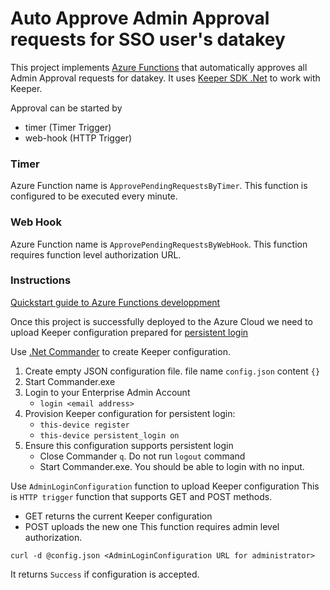 # Auto Approve Admin Approval requests for SSO user's datakey 

 This project implements [Azure Functions](https://azure.microsoft.com/en-us/services/functions/) that automatically approves all Admin Approval requests for datakey.
 It uses [Keeper SDK .Net](https://github.com/Keeper-Security/keeper-sdk-dotnet-private) to work with Keeper.


 Approval can be started by 

 * timer (Timer Trigger)
 * web-hook  (HTTP Trigger)

 ### Timer
  Azure Function name is `ApprovePendingRequestsByTimer`. This function is configured to be executed every minute.

 ### Web Hook
  Azure Function name is `ApprovePendingRequestsByWebHook`. This function requires function level authorization URL.

 ### Instructions

 [Quickstart guide to Azure Functions developpment](https://docs.microsoft.com/en-us/azure/azure-functions/functions-create-your-first-function-visual-studio)

 Once this project is successfully deployed to the Azure Cloud we need to upload Keeper configuration prepared for [persistent login](https://keeper.atlassian.net/wiki/spaces/KA/pages/903250019/V3+Login+Process)
 
 Use [.Net Commander](https://github.com/Keeper-Security/keeper-sdk-dotnet-private/tree/master/Commander) to create Keeper configuration.

 1. Create empty JSON configuration file. file name `config.json` content `{}`
 2. Start Commander.exe
 3. Login to your Enterprise Admin Account 
    - `login <email address>`
 4. Provision Keeper configuration for persistent login: 
    - `this-device register`
    - `this-device persistent_login on`
5. Ensure this configuration supports persistent login
    - Close Commander `q`. Do not run `logout` command
    - Start Commander.exe. You should be able to login with no input.
    
Use `AdminLoginConfiguration` function to upload Keeper configuration
This is `HTTP trigger` function that supports GET and POST methods. 
* GET returns the current Keeper configuration
* POST uploads the new one
This function requires admin level authorization.

`curl -d @config.json <AdminLoginConfiguration URL for administrator>` 

It returns `Success` if configuration is accepted.


